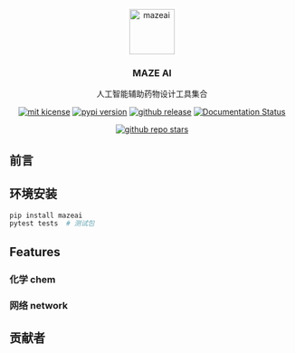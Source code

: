 <p align="center">
<img src="http://img.zhaisilong.com/202404192307581.png" alt="mazeai" width=80>
<h3 align="center">MAZE AI</h3>
<p align="center">
人工智能辅助药物设计工具集合
</p>
</p>

<p align="center">
<a href="https://github.com/zhaisilong/mazeai/"><img src="https://img.shields.io/github/license/zhaisilong/mazeai" alt="mit kicense"/></a>
<a href="https://pypi.org/project/mazeai/"><img src="https://img.shields.io/pypi/v/mazeai" alt="pypi version"/></a>
<a href="https://github.com/zhaisilong/mazeai/"><img src="https://img.shields.io/github/v/release/zhaisilong/mazeai" alt="github release"/></a>
<a href='https://mazeai.readthedocs.io/zh-cn/latest/?badge=latest'><img src='https://readthedocs.org/projects/mazeai/badge/?version=latest' alt='Documentation Status'/>
</a>
</p>

<p align="center">
<a href="https://github.com/zhaisilong/mazeai/"><img src="https://img.shields.io/github/stars/zhaisilong/mazeai" alt="github repo stars"/></a>
</p>

## 前言

## 环境安装

```bash
pip install mazeai
pytest tests  # 测试包
```

## Features

### 化学 chem

### 网络 network

## 贡献者



